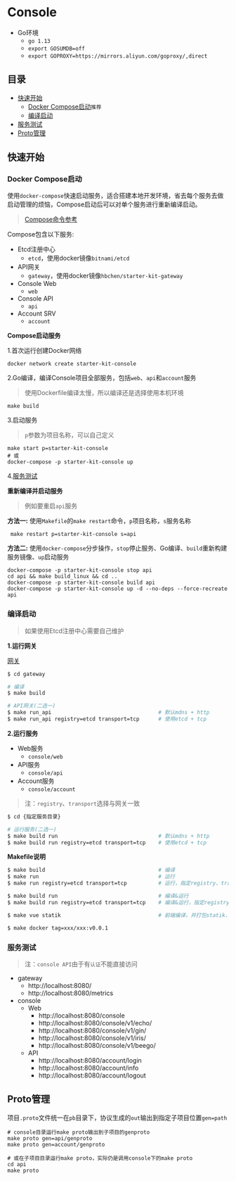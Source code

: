 # Console

- Go环境
    - `go 1.13`
    - `export GOSUMDB=off`
    - `export GOPROXY=https://mirrors.aliyun.com/goproxy/,direct`

## 目录

- [快速开始](#快速开始)
    - [Docker Compose启动](#docker-compose启动)`推荐`
    - [编译启动](#编译启动)
- [服务测试](#服务测试)
- [Proto管理](#proto管理)

## 快速开始
### Docker Compose启动

使用`docker-compose`快速启动服务，适合搭建本地开发环境，省去每个服务去做启动管理的烦恼，Compose启动后可以对单个服务进行重新编译启动。

> [Compose命令参考](https://yeasy.gitbooks.io/docker_practice/content/compose/commands.html)

Compose包含以下服务:
- Etcd注册中心
    - `etcd`，使用docker镜像`bitnami/etcd`
- API网关
    - `gateway`，使用docker镜像`hbchen/starter-kit-gateway`
- Console Web
    - `web`
- Console API
    - `api`
- Account SRV
    - `account`

**Compose启动服务**

1.首次运行创建Docker网络
```shell script
docker network create starter-kit-console
```

2.Go编译，编译Console项目全部服务，包括`web`、`api`和`account`服务
> 使用Dockerfile编译太慢，所以编译还是选择使用本机环境
```shell script
make build
```

3.启动服务
> `p`参数为项目名称，可以自己定义
```shell script
make start p=starter-kit-console
# 或
docker-compose -p starter-kit-console up
```

4.[服务测试](#服务测试)

**重新编译并启动服务**

> 例如要重启`api`服务

**方法一:**
使用`Makefile`的`make restart`命令，`p`项目名称，`s`服务名称
```shell script
 make restart p=starter-kit-console s=api
```

**方法二:**
使用`docker-compose`分步操作，`stop`停止服务、Go编译、`build`重新构建服务镜像、`up`启动服务
```shell script
docker-compose -p starter-kit-console stop api
cd api && make build_linux && cd ..
docker-compose -p starter-kit-console build api
docker-compose -p starter-kit-console up -d --no-deps --force-recreate api
```

### 编译启动

> 如果使用Etcd注册中心需要自己维护

**1.运行网关**

[网关](./../gateway) 

```bash
$ cd gateway

# 编译
$ make build

# API网关(二选一)
$ make run_api                                  # 默认mdns + http
$ make run_api registry=etcd transport=tcp      # 使用etcd + tcp
```

**2.运行服务**
- Web服务
	- `console/web`
- API服务
	- `console/api`
- Account服务
	- `console/account`
	
> 注：`registry`、`transport`选择与网关一致
```bash
$ cd {指定服务目录}

# 运行服务(二选一)
$ make build run                                # 默认mdns + http
$ make build run registry=etcd transport=tcp    # 使用etcd + tcp
```

**Makefile说明**
```bash
$ make build                                    # 编译
$ make run                                      # 运行
$ make run registry=etcd transport=tcp          # 运行，指定registry、transport

$ make build run                                # 编译&运行
$ make build run registry=etcd transport=tcp    # 编译&运行，指定registry、transport

$ make vue statik                               # 前端编译，并打包statik.go文件

$ make docker tag=xxx/xxx:v0.0.1
```

### 服务测试
> 注：`console API`由于有`认证`不能直接访问
- gateway
	- http://localhost:8080/
	- http://localhost:8080/metrics
- console
	- Web
	    - http://localhost:8080/console
		- http://localhost:8080/console/v1/echo/
		- http://localhost:8080/console/v1/gin/
		- http://localhost:8080/console/v1/iris/
		- http://localhost:8080/console/v1/beego/
	- API
        - http://localhost:8080/account/login
        - http://localhost:8080/account/info
        - http://localhost:8080/account/logout
        
## Proto管理
项目`.proto`文件统一在`pb`目录下，协议生成的`out`输出到指定子项目位置`gen=path`
```shell script
# console目录运行make proto输出到子项目的genproto
make proto gen=api/genproto
make proto gen=account/genproto

# 或在子项目目录运行make proto，实际仍是调用console下的make proto
cd api
make proto
```

